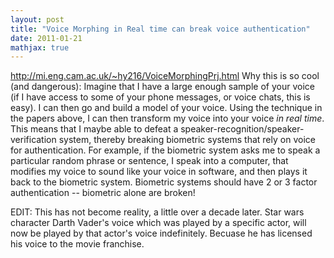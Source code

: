 ```yaml
---
layout: post
title: "Voice Morphing in Real time can break voice authentication"
date: 2011-01-21
mathjax: true
---
```


http://mi.eng.cam.ac.uk/~hy216/VoiceMorphingPrj.html Why this is so cool (and dangerous): Imagine that I have a large enough sample of your voice (if I have access to some of your phone messages, or voice chats, this is easy). I can then go and build a model of your voice. Using the technique in the papers above, I can then transform my voice into your voice *in real time*. This means that I maybe able to defeat a speaker-recognition/speaker-verification system, thereby breaking biometric systems that rely on voice for authentication. For example, if the biometric system asks me to speak a particular random phrase or sentence, I speak into a computer, that modifies my voice to sound like your voice in software, and then plays it back to the biometric system. Biometric systems should have 2 or 3 factor authentication -- biometric alone are broken!

EDIT: This has not become reality, a little over a decade later. Star wars character Darth Vader's voice which was played by a specific actor, will now be played by that actor's voice indefinitely. Becuase he has licensed his voice to the movie franchise. 
